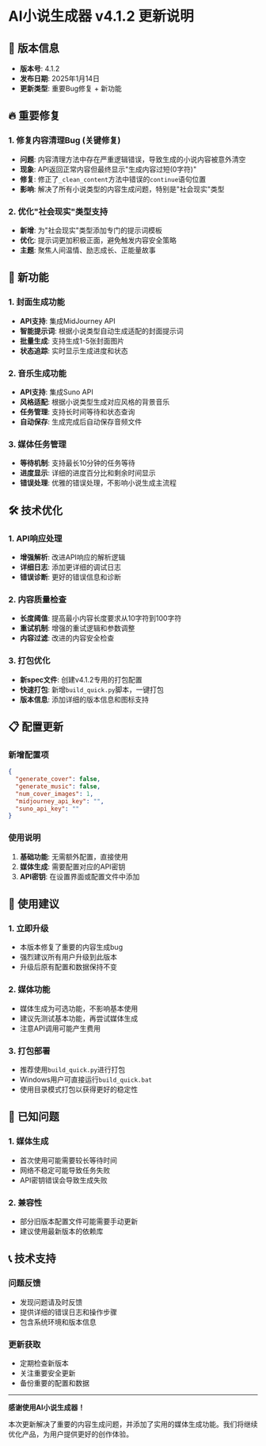# AI小说生成器 v4.1.2 更新说明

## 🚀 版本信息
- **版本号**: 4.1.2
- **发布日期**: 2025年1月14日
- **更新类型**: 重要Bug修复 + 新功能

## 🔥 重要修复

### 1. 修复内容清理Bug (关键修复)
- **问题**: 内容清理方法中存在严重逻辑错误，导致生成的小说内容被意外清空
- **现象**: API返回正常内容但最终显示"生成内容过短(0字符)"
- **修复**: 修正了`_clean_content`方法中错误的`continue`语句位置
- **影响**: 解决了所有小说类型的内容生成问题，特别是"社会现实"类型

### 2. 优化"社会现实"类型支持
- **新增**: 为"社会现实"类型添加专门的提示词模板
- **优化**: 提示词更加积极正面，避免触发内容安全策略
- **主题**: 聚焦人间温情、励志成长、正能量故事

## 🎨 新功能

### 1. 封面生成功能
- **API支持**: 集成MidJourney API
- **智能提示词**: 根据小说类型自动生成适配的封面提示词
- **批量生成**: 支持生成1-5张封面图片
- **状态追踪**: 实时显示生成进度和状态

### 2. 音乐生成功能
- **API支持**: 集成Suno API
- **风格适配**: 根据小说类型生成对应风格的背景音乐
- **任务管理**: 支持长时间等待和状态查询
- **自动保存**: 生成完成后自动保存音频文件

### 3. 媒体任务管理
- **等待机制**: 支持最长10分钟的任务等待
- **进度显示**: 详细的进度百分比和剩余时间显示
- **错误处理**: 优雅的错误处理，不影响小说生成主流程

## 🛠️ 技术优化

### 1. API响应处理
- **增强解析**: 改进API响应的解析逻辑
- **详细日志**: 添加更详细的调试日志
- **错误诊断**: 更好的错误信息和诊断

### 2. 内容质量检查
- **长度阈值**: 提高最小内容长度要求从10字符到100字符
- **重试机制**: 增强的重试逻辑和参数调整
- **内容过滤**: 改进的内容安全检查

### 3. 打包优化
- **新spec文件**: 创建v4.1.2专用的打包配置
- **快速打包**: 新增`build_quick.py`脚本，一键打包
- **版本信息**: 添加详细的版本信息和图标支持

## 📋 配置更新

### 新增配置项
```json
{
  "generate_cover": false,
  "generate_music": false,
  "num_cover_images": 1,
  "midjourney_api_key": "",
  "suno_api_key": ""
}
```

### 使用说明
1. **基础功能**: 无需额外配置，直接使用
2. **媒体生成**: 需要配置对应的API密钥
3. **API密钥**: 在设置界面或配置文件中添加

## 🎯 使用建议

### 1. 立即升级
- 本版本修复了重要的内容生成bug
- 强烈建议所有用户升级到此版本
- 升级后原有配置和数据保持不变

### 2. 媒体功能
- 媒体生成为可选功能，不影响基本使用
- 建议先测试基本功能，再尝试媒体生成
- 注意API调用可能产生费用

### 3. 打包部署
- 推荐使用`build_quick.py`进行打包
- Windows用户可直接运行`build_quick.bat`
- 使用目录模式打包以获得更好的稳定性

## 🐛 已知问题

### 1. 媒体生成
- 首次使用可能需要较长等待时间
- 网络不稳定可能导致任务失败
- API密钥错误会导致生成失败

### 2. 兼容性
- 部分旧版本配置文件可能需要手动更新
- 建议使用最新版本的依赖库

## 📞 技术支持

### 问题反馈
- 发现问题请及时反馈
- 提供详细的错误日志和操作步骤
- 包含系统环境和版本信息

### 更新获取
- 定期检查新版本
- 关注重要安全更新
- 备份重要的配置和数据

---

**感谢使用AI小说生成器！**

本次更新解决了重要的内容生成问题，并添加了实用的媒体生成功能。我们将继续优化产品，为用户提供更好的创作体验。 